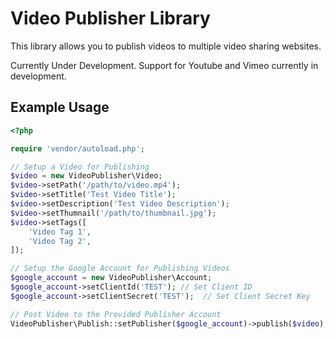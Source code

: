 # Video Publisher Library

This library allows you to publish videos to multiple video sharing websites. 

Currently Under Development. 
Support for Youtube and Vimeo currently in development.

## Example Usage
```php
<?php 

require 'vendor/autoload.php';

// Setup a Video for Publishing
$video = new VideoPublisher\Video;
$video->setPath('/path/to/video.mp4');
$video->setTitle('Test Video Title');
$video->setDescription('Test Video Description');
$video->setThumnail('/path/to/thumbnail.jpg');
$video->setTags([
	'Video Tag 1',
    'Video Tag 2',
]);

// Setup the Google Account for Publishing Videos
$google_account = new VideoPublisher\Account;
$google_account->setClientId('TEST'); // Set Client ID
$google_account->setClientSecret('TEST');  // Set Client Secret Key

// Post Video to the Provided Publisher Account
VideoPublisher\Publish::setPublisher($google_account)->publish($video);

```
